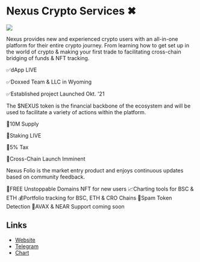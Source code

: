
# Nexus Crypto Services ✖

[![](https://files.catbox.moe/ylp1ce.jpg)](https://files.catbox.moe/a0wlkl.mp4)

Nexus provides new and experienced crypto users with an all-in-one platform for their entire crypto journey. From learning how to get set up in the world of crypto & making your first trade to facilitating cross-chain bridging of funds & NFT tracking.

✅dApp LIVE

✅Doxxed Team & LLC in Wyoming

✅Established project Launched Okt. '21

The $NEXUS token is the financial backbone of the ecosystem and will be used to facilitate a variety of actions within the platform.

🚀10M Supply

🚀Staking LIVE

🚀5% Tax

🚀Cross-Chain Launch Imminent

Nexus Folio is the market entry product and enjoys continuous updates based on community feedback.

🤑FREE Unstoppable Domains NFT for new users
📈Charting tools for BSC & ETH
💰Portfolio tracking for BSC, ETH & CRO Chains
🚨Spam Token Detection
🚀AVAX & NEAR Support coming soon

## Links
- [Website](https://www.nexuscrypto.com)
- [Telegram](https://t.me/nexuscryptosvc)
- [Chart](https://app.nexuscrypto.com/token/bsc/0x201Ec81532FcA95fbb45204d6764d1a9Eed08856)